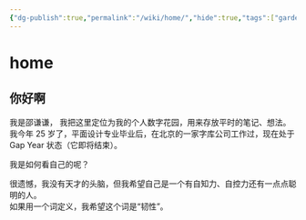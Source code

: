 ```yaml
---
{"dg-publish":true,"permalink":"/wiki/home/","hide":true,"tags":["gardenEntry"],"created":"2023-05-20T23:03:50.880+08:00","updated":"2023-05-21T00:51:29.693+08:00"}
---
```


# home

## 你好啊

我是邵谦谦， 我把这里定位为我的个人数字花园，用来存放平时的笔记、想法。  
我今年 25 岁了，平面设计专业毕业后，在北京的一家字库公司工作过，现在处于 Gap Year 状态（它即将结束）。

我是如何看自己的呢？

很遗憾，我没有天才的头脑，但我希望自己是一个有自知力、自控力还有一点点聪明的人。  
如果用一个词定义，我希望这个词是“韧性”。
